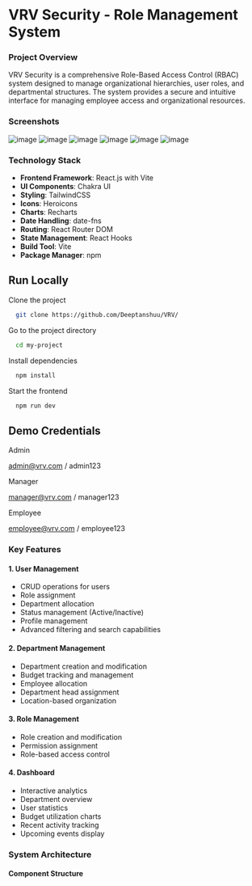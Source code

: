 # VRV Security - Role Management System

### Project Overview
VRV Security is a comprehensive Role-Based Access Control (RBAC) system designed to manage organizational hierarchies, user roles, and departmental structures. The system provides a secure and intuitive interface for managing employee access and organizational resources.

### Screenshots
![image](https://github.com/user-attachments/assets/717cd7d2-9aac-4d50-be83-1ecdd2b72948)
![image](https://github.com/user-attachments/assets/ac87dfb6-8ed3-4fbe-adbf-62ab87474fc4)
![image](https://github.com/user-attachments/assets/6d3d9d70-2614-4415-865b-c7410f8ba292)
![image](https://github.com/user-attachments/assets/0d88432b-6436-4c94-93bc-6c1e3f58ac89)
![image](https://github.com/user-attachments/assets/b5ef9443-ee19-4f6b-9f12-666adc477033)
![image](https://github.com/user-attachments/assets/439aaa82-7c66-434a-bdd7-8c0b1a5818c4)


### Technology Stack
- **Frontend Framework**: React.js with Vite
- **UI Components**: Chakra UI
- **Styling**: TailwindCSS
- **Icons**: Heroicons
- **Charts**: Recharts
- **Date Handling**: date-fns
- **Routing**: React Router DOM
- **State Management**: React Hooks
- **Build Tool**: Vite
- **Package Manager**: npm


## Run Locally

Clone the project

```bash
  git clone https://github.com/Deeptanshuu/VRV/
```

Go to the project directory

```bash
  cd my-project
```

Install dependencies

```bash
  npm install
```

Start the frontend

```bash
  npm run dev
```
## Demo Credentials
Admin

admin@vrv.com / admin123

Manager

manager@vrv.com / manager123

Employee

employee@vrv.com / employee123

### Key Features

#### 1. User Management
- CRUD operations for users
- Role assignment
- Department allocation
- Status management (Active/Inactive)
- Profile management
- Advanced filtering and search capabilities

#### 2. Department Management
- Department creation and modification
- Budget tracking and management
- Employee allocation
- Department head assignment
- Location-based organization

#### 3. Role Management
- Role creation and modification
- Permission assignment
- Role-based access control

#### 4. Dashboard
- Interactive analytics
- Department overview
- User statistics
- Budget utilization charts
- Recent activity tracking
- Upcoming events display

### System Architecture


#### Component Structure 
